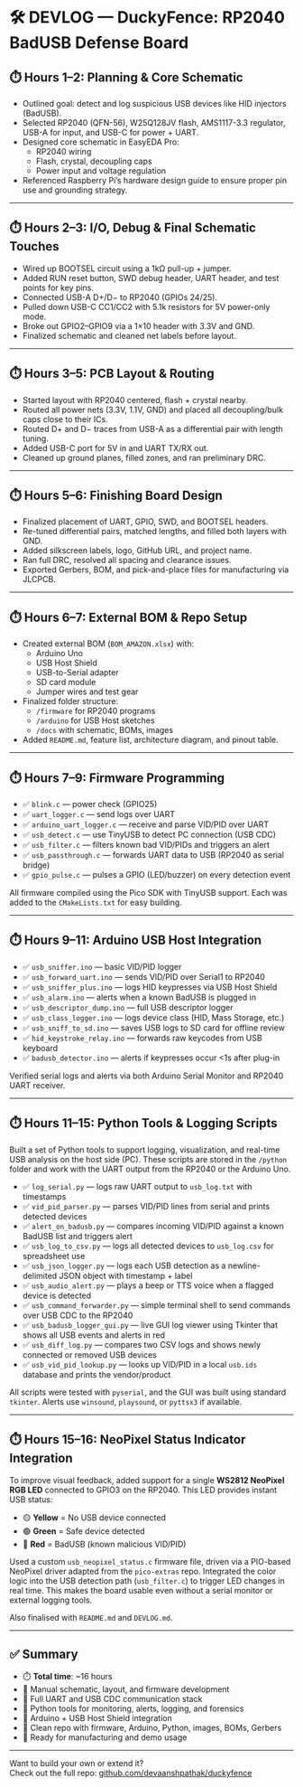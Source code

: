 # 🛠️ DEVLOG — DuckyFence: RP2040 BadUSB Defense Board

## ⏱️ Hours 1–2: Planning & Core Schematic

- Outlined goal: detect and log suspicious USB devices like HID injectors (BadUSB).
- Selected RP2040 (QFN-56), W25Q128JV flash, AMS1117-3.3 regulator, USB-A for input, and USB-C for power + UART.
- Designed core schematic in EasyEDA Pro:
  - RP2040 wiring
  - Flash, crystal, decoupling caps
  - Power input and voltage regulation
- Referenced Raspberry Pi’s hardware design guide to ensure proper pin use and grounding strategy.

---

## ⏱️ Hours 2–3: I/O, Debug & Final Schematic Touches

- Wired up BOOTSEL circuit using a 1kΩ pull-up + jumper.
- Added RUN reset button, SWD debug header, UART header, and test points for key pins.
- Connected USB-A D+/D− to RP2040 (GPIOs 24/25).
- Pulled down USB-C CC1/CC2 with 5.1k resistors for 5V power-only mode.
- Broke out GPIO2–GPIO9 via a 1×10 header with 3.3V and GND.
- Finalized schematic and cleaned net labels before layout.

---

## ⏱️ Hours 3–5: PCB Layout & Routing

- Started layout with RP2040 centered, flash + crystal nearby.
- Routed all power nets (3.3V, 1.1V, GND) and placed all decoupling/bulk caps close to their ICs.
- Routed D+ and D− traces from USB-A as a differential pair with length tuning.
- Added USB-C port for 5V in and UART TX/RX out.
- Cleaned up ground planes, filled zones, and ran preliminary DRC.

---

## ⏱️ Hours 5–6: Finishing Board Design

- Finalized placement of UART, GPIO, SWD, and BOOTSEL headers.
- Re-tuned differential pairs, matched lengths, and filled both layers with GND.
- Added silkscreen labels, logo, GitHub URL, and project name.
- Ran full DRC, resolved all spacing and clearance issues.
- Exported Gerbers, BOM, and pick-and-place files for manufacturing via JLCPCB.

---

## ⏱️ Hours 6–7: External BOM & Repo Setup

- Created external BOM (`BOM_AMAZON.xlsx`) with:
  - Arduino Uno
  - USB Host Shield
  - USB-to-Serial adapter
  - SD card module
  - Jumper wires and test gear
- Finalized folder structure:
  - `/firmware` for RP2040 programs
  - `/arduino` for USB Host sketches
  - `/docs` with schematic, BOMs, images
- Added `README.md`, feature list, architecture diagram, and pinout table.

---

## ⏱️ Hours 7–9: Firmware Programming

- ✅ `blink.c` — power check (GPIO25)
- ✅ `uart_logger.c` — send logs over UART
- ✅ `arduino_uart_logger.c` — receive and parse VID/PID over UART
- ✅ `usb_detect.c` — use TinyUSB to detect PC connection (USB CDC)
- ✅ `usb_filter.c` — filters known bad VID/PIDs and triggers an alert
- ✅ `usb_passthrough.c` — forwards UART data to USB (RP2040 as serial bridge)
- ✅ `gpio_pulse.c` — pulses a GPIO (LED/buzzer) on every detection event

All firmware compiled using the Pico SDK with TinyUSB support. Each was added to the `CMakeLists.txt` for easy building.

---

## ⏱️ Hours 9–11: Arduino USB Host Integration

- ✅ `usb_sniffer.ino` — basic VID/PID logger
- ✅ `usb_forward_uart.ino` — sends VID/PID over Serial1 to RP2040
- ✅ `usb_sniffer_plus.ino` — logs HID keypresses via USB Host Shield
- ✅ `usb_alarm.ino` — alerts when a known BadUSB is plugged in
- ✅ `usb_descriptor_dump.ino` — full USB descriptor logger
- ✅ `usb_class_logger.ino` — logs device class (HID, Mass Storage, etc.)
- ✅ `usb_sniff_to_sd.ino` — saves USB logs to SD card for offline review
- ✅ `hid_keystroke_relay.ino` — forwards raw keycodes from USB keyboard
- ✅ `badusb_detector.ino` — alerts if keypresses occur <1s after plug-in

Verified serial logs and alerts via both Arduino Serial Monitor and RP2040 UART receiver.

---

## ⏱️ Hours 11–15: Python Tools & Logging Scripts

Built a set of Python tools to support logging, visualization, and real-time USB analysis on the host side (PC). These scripts are stored in the `/python` folder and work with the UART output from the RP2040 or the Arduino Uno.

- ✅ `log_serial.py` — logs raw UART output to `usb_log.txt` with timestamps
- ✅ `vid_pid_parser.py` — parses VID/PID lines from serial and prints detected devices
- ✅ `alert_on_badusb.py` — compares incoming VID/PID against a known BadUSB list and triggers alert
- ✅ `usb_log_to_csv.py` — logs all detected devices to `usb_log.csv` for spreadsheet use
- ✅ `usb_json_logger.py` — logs each USB detection as a newline-delimited JSON object with timestamp + label
- ✅ `usb_audio_alert.py` — plays a beep or TTS voice when a flagged device is detected
- ✅ `usb_command_forwarder.py` — simple terminal shell to send commands over USB CDC to the RP2040
- ✅ `usb_badusb_logger_gui.py` — live GUI log viewer using Tkinter that shows all USB events and alerts in red
- ✅ `usb_diff_log.py` — compares two CSV logs and shows newly connected or removed USB devices
- ✅ `usb_vid_pid_lookup.py` — looks up VID/PID in a local `usb.ids` database and prints the vendor/product

All scripts were tested with `pyserial`, and the GUI was built using standard `tkinter`. Alerts use `winsound`, `playsound`, or `pyttsx3` if available.

---

## ⏱️ Hours 15–16: NeoPixel Status Indicator Integration

To improve visual feedback, added support for a single **WS2812 NeoPixel RGB LED** connected to GPIO3 on the RP2040. This LED provides instant USB status:

* 🟡 **Yellow** = No USB device connected
* 🟢 **Green** = Safe device detected
* 🔴 **Red** = BadUSB (known malicious VID/PID)

Used a custom `usb_neopixel_status.c` firmware file, driven via a PIO-based NeoPixel driver adapted from the `pico-extras` repo. Integrated the color logic into the USB detection path (`usb_filter.c`) to trigger LED changes in real time. This makes the board usable even without a serial monitor or external logging tools.

Also finalised with `README.md` and `DEVLOG.md`.

---

## ✅ Summary

- ⏱️ **Total time**: ~16 hours
- 🧠 Manual schematic, layout, and firmware development
- 💬 Full UART and USB CDC communication stack
- 🧰 Python tools for monitoring, alerts, logging, and forensics
- 🔌 Arduino + USB Host Shield integration
- 📁 Clean repo with firmware, Arduino, Python, images, BOMs, Gerbers
- 🚀 Ready for manufacturing and demo usage

---

Want to build your own or extend it?  
Check out the full repo: [github.com/devaanshpathak/duckyfence](https://github.com/devaanshpathak/duckyfence)
